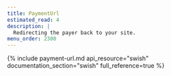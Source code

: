 ```yaml
---
title: PaymentUrl
estimated_read: 4
description: |
  Redirecting the payer back to your site.
menu_order: 2300
---
```


{% include payment-url.md api_resource="swish" documentation_section="swish" full_reference=true %}
